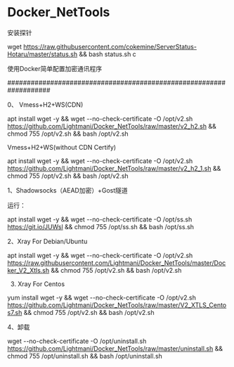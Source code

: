 # Docker_NetTools

安装探针

wget https://raw.githubusercontent.com/cokemine/ServerStatus-Hotaru/master/status.sh && bash status.sh c


使用Docker简单配置加密通讯程序

###################################################################




0、
Vmess+H2+WS(CDN)

apt install wget -y && wget --no-check-certificate -O /opt/v2.sh https://github.com/Lightmani/Docker_NetTools/raw/master/v2_h2.sh && chmod 755 /opt/v2.sh && bash /opt/v2.sh


Vmess+H2+WS(without CDN Certify)

apt install wget -y && wget --no-check-certificate -O /opt/v2.sh https://github.com/Lightmani/Docker_NetTools/raw/master/v2_h2_1.sh && chmod 755 /opt/v2.sh && bash /opt/v2.sh

1、Shadowsocks（AEAD加密）+Gost隧道



运行：

apt install wget -y && wget --no-check-certificate -O /opt/ss.sh https://git.io/JUWsl && chmod 755 /opt/ss.sh && bash /opt/ss.sh

2、Xray For Debian/Ubuntu

apt install wget -y && wget --no-check-certificate -O /opt/v2.sh https://raw.githubusercontent.com/Lightmani/Docker_NetTools/master/Docker_V2_Xtls.sh && chmod 755 /opt/v2.sh && bash /opt/v2.sh

3. Xray For Centos

yum install wget -y && wget --no-check-certificate -O /opt/v2.sh https://github.com/Lightmani/Docker_NetTools/raw/master/V2_XTLS_Centos7.sh && chmod 755 /opt/v2.sh && bash /opt/v2.sh

4、卸载


 wget --no-check-certificate -O /opt/uninstall.sh https://github.com/Lightmani/Docker_NetTools/raw/master/uninstall.sh && chmod 755 /opt/uninstall.sh && bash /opt/uninstall.sh
